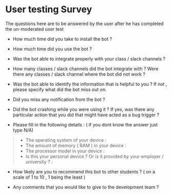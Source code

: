 # User testing Survey

The questions here are to be answered by the user after he has completed the un-moderated user test

* How much time did you take to install the bot ? 

* How much time did you use the bot ?

* Was the bot able to integrate properly with your class / slack channels ? 

* How many classes / slack channels did the bot integrate with ? Were there any classes / slack channel where the bot did not work ?  

* Was the bot able to identify the information that is helpful to you ? If not , please specify what did the bot miss out on. 

* Did you miss any notification from the bot ?

* Did the bot crashing while you were using it ? If yes, was there any particular action that you did that might have acted as a bug trigger ? 

* Please fill in the following details : ( if you dont know the answer just type N/A)
>* The operating system of your device : 
>* The amount of memory ( RAM ) in your device : 
>* The processor model in your device : 
>* Is this your personal device ? Or is it provided by your employer / university ? : 


* How likely are you to recommend this bot to other students ? ( on a scale of 1 to 10 , 1 being the least ) 

* Any comments that you would like to give to the development team ?  


